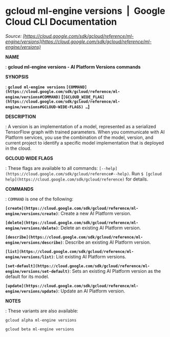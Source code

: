 # gcloud ml-engine versions  |  Google Cloud CLI Documentation

*Source: [https://cloud.google.com/sdk/gcloud/reference/ml-engine/versions](https://cloud.google.com/sdk/gcloud/reference/ml-engine/versions)*

**NAME**

: **gcloud ml-engine versions - AI Platform Versions commands**

**SYNOPSIS**

: **`gcloud ml-engine versions` `[COMMAND](https://cloud.google.com/sdk/gcloud/reference/ml-engine/versions#COMMAND)` [`[GCLOUD_WIDE_FLAG](https://cloud.google.com/sdk/gcloud/reference/ml-engine/versions#GCLOUD-WIDE-FLAGS) …`]**

**DESCRIPTION**

: A version is an implementation of a model, represented as a serialized
TensorFlow graph with trained parameters.
When you communicate with AI Platform services, you use the combination of the
model, version, and current project to identify a specific model implementation
that is deployed in the cloud.

**GCLOUD WIDE FLAGS**

: These flags are available to all commands: `[--help](https://cloud.google.com/sdk/gcloud/reference#--help)`.
Run `$ [gcloud help](https://cloud.google.com/sdk/gcloud/reference)` for details.

**COMMANDS**

: ``COMMAND`` is one of the following:

**`[create](https://cloud.google.com/sdk/gcloud/reference/ml-engine/versions/create)`**:
Create a new AI Platform version.

**`[delete](https://cloud.google.com/sdk/gcloud/reference/ml-engine/versions/delete)`**:
Delete an existing AI Platform version.

**`[describe](https://cloud.google.com/sdk/gcloud/reference/ml-engine/versions/describe)`**:
Describe an existing AI Platform version.

**`[list](https://cloud.google.com/sdk/gcloud/reference/ml-engine/versions/list)`**:
List existing AI Platform versions.

**`[set-default](https://cloud.google.com/sdk/gcloud/reference/ml-engine/versions/set-default)`**:
Sets an existing AI Platform version as the default for its model.

**`[update](https://cloud.google.com/sdk/gcloud/reference/ml-engine/versions/update)`**:
Update an AI Platform version.

**NOTES**

: These variants are also available:

```
gcloud alpha ml-engine versions
```

```
gcloud beta ml-engine versions
```